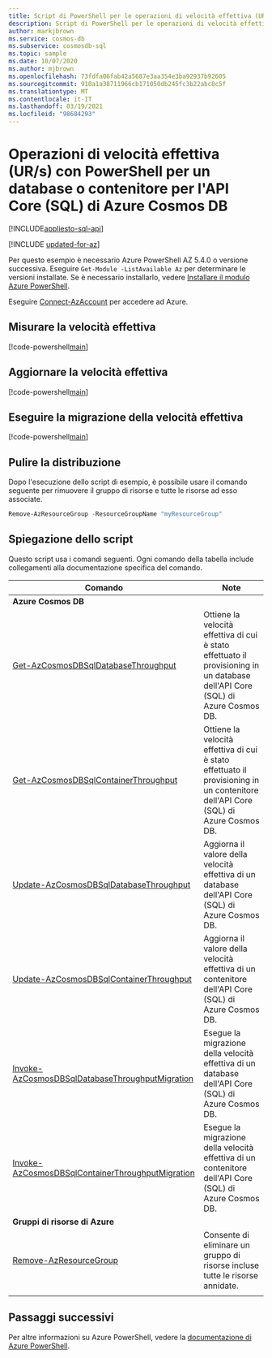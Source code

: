 ```yaml
---
title: Script di PowerShell per le operazioni di velocità effettiva (UR/s) per un database o un contenitore dell'API SQL di Azure Cosmos DB
description: Script di PowerShell per le operazioni di velocità effettiva (UR/s) per un database o un contenitore dell'API SQL di Azure Cosmos DB
author: markjbrown
ms.service: cosmos-db
ms.subservice: cosmosdb-sql
ms.topic: sample
ms.date: 10/07/2020
ms.author: mjbrown
ms.openlocfilehash: 73fdfa06fab42a5687e3aa354e3ba92937b92605
ms.sourcegitcommit: 910a1a38711966cb171050db245fc3b22abc8c5f
ms.translationtype: MT
ms.contentlocale: it-IT
ms.lasthandoff: 03/19/2021
ms.locfileid: "98684293"
---
```

# <a name="throughput-rus-operations-with-powershell-for-a-database-or-container-for-azure-cosmos-db-core-sql-api"></a>Operazioni di velocità effettiva (UR/s) con PowerShell per un database o contenitore per l'API Core (SQL) di Azure Cosmos DB
[!INCLUDE[appliesto-sql-api](../../../includes/appliesto-sql-api.md)]

[!INCLUDE [updated-for-az](../../../../../includes/updated-for-az.md)]

Per questo esempio è necessario Azure PowerShell AZ 5.4.0 o versione successiva. Eseguire `Get-Module -ListAvailable Az` per determinare le versioni installate.
Se è necessario installarlo, vedere [Installare il modulo Azure PowerShell](/powershell/azure/install-az-ps).

Eseguire [Connect-AzAccount](/powershell/module/az.accounts/connect-azaccount) per accedere ad Azure.

## <a name="get-throughput"></a>Misurare la velocità effettiva

[!code-powershell[main](../../../../../powershell_scripts/cosmosdb/sql/ps-sql-ru-get.ps1 "Get throughput (RU/s) for Azure Cosmos DB Core (SQL) API database or container")]

## <a name="update-throughput"></a>Aggiornare la velocità effettiva

[!code-powershell[main](../../../../../powershell_scripts/cosmosdb/sql/ps-sql-ru-update.ps1 "Update throughput (RU/s) for an Azure Cosmos DB Core (SQL) API database or container")]

## <a name="migrate-throughput"></a>Eseguire la migrazione della velocità effettiva

[!code-powershell[main](../../../../../powershell_scripts/cosmosdb/sql/ps-sql-ru-migrate.ps1 "Migrate between standard and autoscale throughput on an Azure Cosmos DB Core (SQL) API database or container")]

## <a name="clean-up-deployment"></a>Pulire la distribuzione

Dopo l'esecuzione dello script di esempio, è possibile usare il comando seguente per rimuovere il gruppo di risorse e tutte le risorse ad esso associate.

```powershell
Remove-AzResourceGroup -ResourceGroupName "myResourceGroup"
```

## <a name="script-explanation"></a>Spiegazione dello script

Questo script usa i comandi seguenti. Ogni comando della tabella include collegamenti alla documentazione specifica del comando.

| Comando | Note |
|---|---|
|**Azure Cosmos DB**| |
| [Get-AzCosmosDBSqlDatabaseThroughput](/powershell/module/az.cosmosdb/get-azcosmosdbsqldatabasethroughput) | Ottiene la velocità effettiva di cui è stato effettuato il provisioning in un database dell'API Core (SQL) di Azure Cosmos DB. |
| [Get-AzCosmosDBSqlContainerThroughput](/powershell/module/az.cosmosdb/get-azcosmosdbsqlcontainerthroughput) | Ottiene la velocità effettiva di cui è stato effettuato il provisioning in un contenitore dell'API Core (SQL) di Azure Cosmos DB. |
| [Update-AzCosmosDBSqlDatabaseThroughput](/powershell/module/az.cosmosdb/get-azcosmosdbsqldatabase) | Aggiorna il valore della velocità effettiva di un database dell'API Core (SQL) di Azure Cosmos DB. |
| [Update-AzCosmosDBSqlContainerThroughput](/powershell/module/az.cosmosdb/get-azcosmosdbsqlcontainer) | Aggiorna il valore della velocità effettiva di un contenitore dell'API Core (SQL) di Azure Cosmos DB. |
| [Invoke-AzCosmosDBSqlDatabaseThroughputMigration](/powershell/module/az.cosmosdb/invoke-azcosmosdbsqldatabasethroughputmigration) | Esegue la migrazione della velocità effettiva di un database dell'API Core (SQL) di Azure Cosmos DB. |
| [Invoke-AzCosmosDBSqlContainerThroughputMigration](/powershell/module/az.cosmosdb/invoke-azcosmosdbsqlcontainerthroughputmigration) | Esegue la migrazione della velocità effettiva di un contenitore dell'API Core (SQL) di Azure Cosmos DB. |
|**Gruppi di risorse di Azure**| |
| [Remove-AzResourceGroup](/powershell/module/az.resources/remove-azresourcegroup) | Consente di eliminare un gruppo di risorse incluse tutte le risorse annidate. |
|||

## <a name="next-steps"></a>Passaggi successivi

Per altre informazioni su Azure PowerShell, vedere la [documentazione di Azure PowerShell](/powershell/).